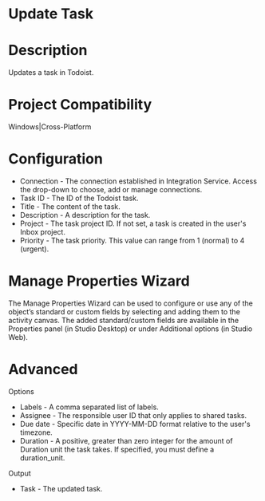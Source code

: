 ﻿# Update Task

# Description

Updates a task in Todoist.

# Project Compatibility

Windows|Cross-Platform

# Configuration

* Connection - The connection established in Integration Service. Access the drop-down to choose, add or manage connections.
* Task ID - The ID of the Todoist task.
* Title - The content of the task.
* Description - A description for the task.
* Project - The task project ID. If not set, a task is created in the user's Inbox project.
* Priority - The task priority. This value can range from 1 (normal) to 4 (urgent).

# Manage Properties Wizard

The Manage Properties Wizard can be used to configure or use any of the object’s
                standard or custom fields by selecting and adding them to the activity canvas. The
                added standard/custom fields are available in the Properties panel (in Studio
                Desktop) or under Additional options (in Studio Web).



# Advanced

Options

* Labels - A comma separated list of labels.
* Assignee - The responsible user ID that only applies to shared tasks.
* Due date - Specific date in YYYY-MM-DD format relative to the user's timezone.
* Duration - A positive, greater than zero integer for the amount of Duration unit the task takes. If specified, you must define a duration_unit.

Output

* Task - The updated task.

